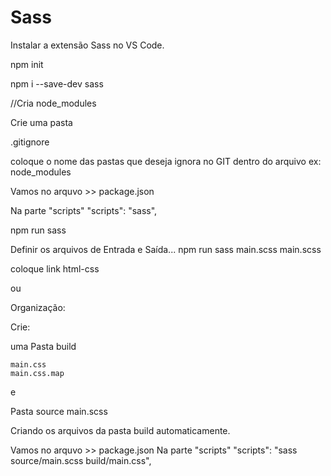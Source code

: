 # Sass

Instalar a extensão Sass no VS Code.

  npm init

  npm i --save-dev sass

//Cria node_modules

Crie uma pasta 
  
  .gitignore

coloque o nome das pastas que deseja ignora no GIT dentro do arquivo ex: node_modules

Vamos no arquvo >> package.json

  Na parte "scripts"
  "scripts": "sass",

  npm run sass

Definir os arquivos de Entrada e Saída...
  npm run sass main.scss main.scss

coloque link html-css



ou

Organização:

Crie:

uma Pasta build

    main.css
    main.css.map

e

Pasta source
  main.scss
  
Criando os arquivos da pasta build automaticamente.

Vamos no arquvo >> package.json 
  Na parte "scripts"
  "scripts": "sass source/main.scss build/main.css",














